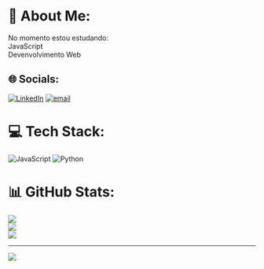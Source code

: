 # 💫 About Me:
No momento estou estudando:<br>JavaScript<br>Devenvolvimento Web


## 🌐 Socials:
[![LinkedIn](https://img.shields.io/badge/LinkedIn-%230077B5.svg?logo=linkedin&logoColor=white)](https://linkedin.com/in/gabriel-moura) [![email](https://img.shields.io/badge/Email-D14836?logo=gmail&logoColor=white)](mailto:kalelacez@gmail.com) 

# 💻 Tech Stack:
![JavaScript](https://img.shields.io/badge/javascript-%23323330.svg?style=for-the-badge&logo=javascript&logoColor=%23F7DF1E) ![Python](https://img.shields.io/badge/python-3670A0?style=for-the-badge&logo=python&logoColor=ffdd54)
# 📊 GitHub Stats:
![](https://github-readme-stats.vercel.app/api?username=Kalelacez&theme=default&hide_border=false&include_all_commits=false&count_private=false)<br/>
![](https://nirzak-streak-stats.vercel.app/?user=Kalelacez&theme=default&hide_border=false)<br/>
![](https://github-readme-stats.vercel.app/api/top-langs/?username=Kalelacez&theme=default&hide_border=false&include_all_commits=false&count_private=false&layout=compact)

---
[![](https://visitcount.itsvg.in/api?id=Kalelacez&icon=0&color=0)](https://visitcount.itsvg.in)

<!-- Proudly created with GPRM ( https://gprm.itsvg.in ) -->
